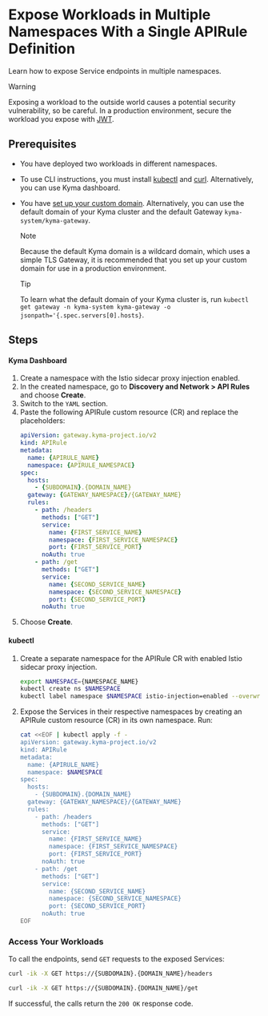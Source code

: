 # Expose Workloads in Multiple Namespaces With a Single APIRule Definition

Learn how to expose Service endpoints in multiple namespaces.

> [!WARNING]
>  Exposing a workload to the outside world causes a potential security vulnerability, so be careful. In a production environment, secure the workload you expose with [JWT](../01-50-expose-and-secure-a-workload/01-52-expose-and-secure-workload-jwt.md).


##  Prerequisites

* You have deployed two workloads in different namespaces.
* To use CLI instructions, you must install [kubectl](https://kubernetes.io/docs/tasks/tools/#kubectl) and [curl](https://curl.se/). Alternatively, you can use Kyma dashboard.
* You have [set up your custom domain](../01-10-setup-custom-domain-for-workload.md). Alternatively, you can use the default domain of your Kyma cluster and the default Gateway `kyma-system/kyma-gateway`.
  
  > [!NOTE]
  > Because the default Kyma domain is a wildcard domain, which uses a simple TLS Gateway, it is recommended that you set up your custom domain for use in a production environment.

  > [!TIP]
  > To learn what the default domain of your Kyma cluster is, run `kubectl get gateway -n kyma-system kyma-gateway -o jsonpath='{.spec.servers[0].hosts}`.

## Steps

<!-- tabs:start -->
#### **Kyma Dashboard**

1. Create a namespace with the Istio sidecar proxy injection enabled.
2. In the created namespace, go to **Discovery and Network > API Rules** and choose **Create**.
3. Switch to the `YAML` section.
4. Paste the following APIRule custom resource (CR) and replace the placeholders:
    ```YAML
    apiVersion: gateway.kyma-project.io/v2
    kind: APIRule
    metadata:
      name: {APIRULE_NAME}
      namespace: {APIRULE_NAMESPACE}
    spec:
      hosts:
        - {SUBDOMAIN}.{DOMAIN_NAME}
      gateway: {GATEWAY_NAMESPACE}/{GATEWAY_NAME}
      rules:
        - path: /headers
          methods: ["GET"]
          service:
            name: {FIRST_SERVICE_NAME}
            namespace: {FIRST_SERVICE_NAMESPACE}
            port: {FIRST_SERVICE_PORT}
          noAuth: true
        - path: /get
          methods: ["GET"]
          service:
            name: {SECOND_SERVICE_NAME}
            namespace: {SECOND_SERVICE_NAMESPACE}
            port: {SECOND_SERVICE_PORT}
          noAuth: true
    ```
5. Choose **Create**.

#### **kubectl**

<!-- tabs:end -->

1. Create a separate namespace for the APIRule CR with enabled Istio sidecar proxy injection.
    ```bash
    export NAMESPACE={NAMESPACE_NAME}
    kubectl create ns $NAMESPACE
    kubectl label namespace $NAMESPACE istio-injection=enabled --overwrite
    ```
2. Expose the Services in their respective namespaces by creating an APIRule custom resource (CR) in its own namespace. Run:

    ```bash
    cat <<EOF | kubectl apply -f -
    apiVersion: gateway.kyma-project.io/v2
    kind: APIRule
    metadata:
      name: {APIRULE_NAME}
      namespace: $NAMESPACE
    spec:
      hosts:
        - {SUBDOMAIN}.{DOMAIN_NAME}
      gateway: {GATEWAY_NAMESPACE}/{GATEWAY_NAME}
      rules:
        - path: /headers
          methods: ["GET"]
          service:
            name: {FIRST_SERVICE_NAME}
            namespace: {FIRST_SERVICE_NAMESPACE}
            port: {FIRST_SERVICE_PORT}
          noAuth: true
        - path: /get
          methods: ["GET"]
          service:
            name: {SECOND_SERVICE_NAME}
            namespace: {SECOND_SERVICE_NAMESPACE}
            port: {SECOND_SERVICE_PORT}
          noAuth: true
    EOF
    ```

### Access Your Workloads

To call the endpoints, send `GET` requests to the exposed Services:

  ```bash
  curl -ik -X GET https://{SUBDOMAIN}.{DOMAIN_NAME}/headers

  curl -ik -X GET https://{SUBDOMAIN}.{DOMAIN_NAME}/get
  ```
If successful, the calls return the `200 OK` response code.
